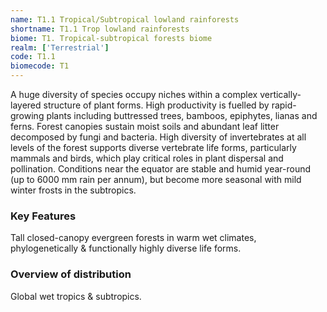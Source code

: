 ```yaml
---
name: T1.1 Tropical/Subtropical lowland rainforests
shortname: T1.1 Trop lowland rainforests
biome: T1. Tropical-subtropical forests biome
realm: ['Terrestrial']
code: T1.1
biomecode: T1
---
```


A huge diversity of species occupy niches within a complex vertically-layered structure of plant forms. High productivity is fuelled by rapid-growing plants including buttressed trees, bamboos, epiphytes, lianas and ferns. Forest canopies sustain moist soils and abundant leaf litter decomposed by fungi and bacteria. High diversity of invertebrates at all levels of the forest supports diverse vertebrate life forms, particularly mammals and birds, which play critical roles in plant dispersal and pollination. Conditions near the equator are stable and humid year-round (up to 6000 mm rain per annum), but become more seasonal with mild winter frosts in the subtropics.

### Key Features

Tall closed-canopy evergreen forests in warm wet climates, phylogenetically & functionally highly diverse life forms.

### Overview of distribution

Global wet tropics & subtropics.
